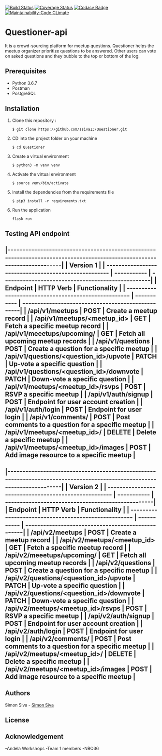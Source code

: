 [![Build Status](https://travis-ci.com/ssiva13/Questioner.svg?branch=develop)](https://travis-ci.com/ssiva13/Questioner)
[![Coverage Status](https://coveralls.io/repos/github/ssiva13/Questioner/badge.svg?branch=develop)](https://coveralls.io/github/ssiva13/Questioner?branch=develop)
[![Codacy Badge](https://api.codacy.com/project/badge/Grade/a8e5683d035c482cae8ab493b585d80b)](https://www.codacy.com/app/ssiva13/Questioner?utm_source=github.com&amp;utm_medium=referral&amp;utm_content=ssiva13/Questioner&amp;utm_campaign=Badge_Grade)
[![Maintainability-Code CLimate](https://api.codeclimate.com/v1/badges/2e56adfb9a1f7c96da59/maintainability)](https://codeclimate.com/github/ssiva13/Questioner/maintainability)



# Questioner-api
It is a crowd-sourcing platform for meetup questions. Questioner helps the meetup organizer prioritize questions to be answered. Other users can vote on asked questions and they bubble to the top or bottom of the log.

## Prerequisites
- Python 3.6.7 
- Postman
- PostgreSQL

## Installation
1. Clone this repository :

	```
    $ git clone https://github.com/ssiva13/Questioner.git
    ```

2. CD into the project folder on your machine

	```
    $ cd Questioner
    ```

3. Create a virtual environment

    ```
    $ python3 -m venv venv
    ```

4. Activate the virtual environment

	```
    $ source venv/bin/activate
    ```

5. Install the dependencies from the requirements file

	```
    $ pip3 install -r requirements.txt
    ```

6. Run the application

    ```
    flask run
    ```

## Testing API endpoint

|------------------------------------------------------------------------------------------------------------------------|
|											  Version 1											 |
| ---------------------------------------------------- | ----------- | --------------------------------------------------|
| Endpoint                            				| HTTP Verb   | Functionality           			    		 |
| ---------------------------------------------------- | ----------- | --------------------------------------------------|
| /api/v1/meetups                  				| POST        | Create a meetup record     			    		 |
| /api/v1/meetups/<meetup_id>          				| GET         | Fetch a specific meetup record   		    		 |
| /api/v1/meeetups/upcoming/          		 		| GET         | Fetch all upcoming meetup records          		 |
| /api/v1/questions                				| POST        | Create a question for a specific meetup    		 |
| /api/v1/questions/<question_id>/upvote			| PATCH       | Up-vote a specific question        	    		 |
| /api/v1/questions/<question_id>/downvote			| PATCH       | Down-vote a specific question       	    		 |
| /api/v1/meetups/<meetup_id>/rsvps   				| POST        | RSVP a specific meetup    					 |
| /api/v1/auth/signup   							| POST        | Endpoint for user account creation    			 |
| /api/v1/auth/login   							| POST        | Endpoint for user login    					 |
| /api/v1/comments/   							| POST        | Post comments to a question for a specific meetup |
| /api/v1/meetups/<meetup_id>/   					| DELETE      | Delete a specific meetup    					 |
| /api/v1/meetups/<meetup_id>/images   				| POST        | Add image resource to a specific meetup    		 |
--------------------------------------------------------------------------------------------------------------------------

|------------------------------------------------------------------------------------------------------------------------|
|											   Version 2											 |
| ---------------------------------------------------- | ----------- | --------------------------------------------------|
| Endpoint                            				| HTTP Verb   | Functionality           			    		 |
| ---------------------------------------------------- | ----------- | --------------------------------------------------|
| /api/v2/meetups                  				| POST        | Create a meetup record     			    		 |
| /api/v2/meetups/<meetup_id>          				| GET         | Fetch a specific meetup record   		    		 |
| /api/v2/meeetups/upcoming/          		 		| GET         | Fetch all upcoming meetup records          		 |
| /api/v2/questions                				| POST        | Create a question for a specific meetup    		 |
| /api/v2/questions/<question_id>/upvote			| PATCH       | Up-vote a specific question        	  	  	 |
| /api/v2/questions/<question_id>/downvote			| PATCH       | Down-vote a specific question       	    		 |
| /api/v2/meetups/<meetup_id>/rsvps   				| POST        | RSVP a specific meetup    					 |
| /api/v2/auth/signup   							| POST        | Endpoint for user account creation    			 |
| /api/v2/auth/login   							| POST        | Endpoint for user login    					 |
| /api/v2/comments/   							| POST        | Post comments to a question for a specific meetup |
| /api/v2/meetups/<meetup_id>/   					| DELETE      | Delete a specific meetup    					 |
| /api/v2/meetups/<meetup_id>/images   				| POST        | Add image resource to a specific meetup    		 |
--------------------------------------------------------------------------------------------------------------------------


## Authors
Simon Siva - [Simon Siva](https://github.com/ssiva13)

## License


## Acknowledgement
-Andela Workshops
-Team 1 members
-NBO36


